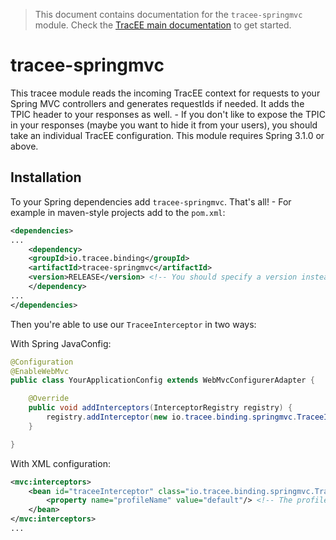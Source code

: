 > This document contains documentation for the `tracee-springmvc` module. Check the [TracEE main documentation](/README.md) to get started.

# tracee-springmvc

This tracee module reads the incoming TracEE context for requests to your Spring MVC controllers and generates requestIds if needed. It adds the TPIC header to your responses as well. - If you don't like to expose the TPIC in your responses (maybe you want to hide it from your users), you should take an individual TracEE configuration.
This module requires Spring 3.1.0 or above.

## Installation

To your Spring dependencies add `tracee-springmvc`. That's all! - For example in maven-style projects add to the `pom.xml`:

```xml
<dependencies>
...
    <dependency>
	<groupId>io.tracee.binding</groupId>
	<artifactId>tracee-springmvc</artifactId>
    <version>RELEASE</version> <!-- You should specify a version instead -->
    </dependency>
...
</dependencies>
```

Then you're able to use our `TraceeInterceptor` in two ways:

With Spring JavaConfig:
```java
@Configuration
@EnableWebMvc
public class YourApplicationConfig extends WebMvcConfigurerAdapter {

    @Override
    public void addInterceptors(InterceptorRegistry registry) {
        registry.addInterceptor(new io.tracee.binding.springmvc.TraceeInterceptor());
    }

}
```

With XML configuration:

```xml
<mvc:interceptors>
	<bean id="traceeInterceptor" class="io.tracee.binding.springmvc.TraceeInterceptor">
		<property name="profileName" value="default"/> <!-- The profile configuration is optional -->
	</bean>
</mvc:interceptors>
...
```
